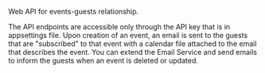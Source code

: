 Web API for events-guests relationship.

The API endpoints are accessible only through the API key that is in appsettings file.
Upon creation of an event, an email is sent to the guests that are "subscribed" to that event with a calendar file attached to the email that describes the event.
You can extend the Email Service and send emails to inform the guests when an event is deleted or updated. 
